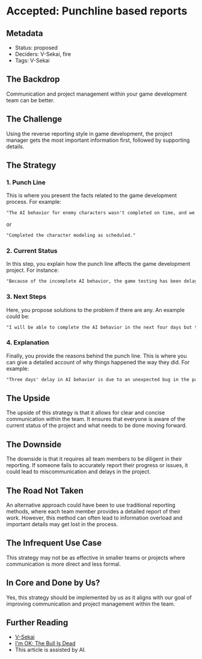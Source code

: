 # Accepted: Punchline based reports

## Metadata

- Status: proposed <!-- draft | proposed | rejected | accepted | deprecated | superseded by -->
- Deciders: V-Sekai, fire
- Tags: V-Sekai

## The Backdrop

Communication and project management within your game development team can be better.

## The Challenge

Using the reverse reporting style in game development, the project manager gets the most important information first, followed by supporting details.

## The Strategy

### 1. Punch Line

This is where you present the facts related to the game development process. For example:

```markdown
"The AI behavior for enemy characters wasn't completed on time, and we didn't start the level design for Stage 3 as planned."
```

or

```markdown
"Completed the character modeling as scheduled."
```

### 2. Current Status

In this step, you explain how the punch line affects the game development project. For instance:

```markdown
"Because of the incomplete AI behavior, the game testing has been delayed by a week."
```

### 3. Next Steps

Here, you propose solutions to the problem if there are any. An example could be:

```markdown
"I will be able to complete the AI behavior in the next four days but the level design for Stage 3 will still be behind schedule."
```

### 4. Explanation

Finally, you provide the reasons behind the punch line. This is where you can give a detailed account of why things happened the way they did. For example:

```markdown
"Three days' delay in AI behavior is due to an unexpected bug in the pathfinding system, and the remaining delay is due to being called to assist the graphics team with texture optimization."
```

## The Upside

The upside of this strategy is that it allows for clear and concise communication within the team. It ensures that everyone is aware of the current status of the project and what needs to be done moving forward.

## The Downside

The downside is that it requires all team members to be diligent in their reporting. If someone fails to accurately report their progress or issues, it could lead to miscommunication and delays in the project.

## The Road Not Taken

An alternative approach could have been to use traditional reporting methods, where each team member provides a detailed report of their work. However, this method can often lead to information overload and important details may get lost in the process.

## The Infrequent Use Case

This strategy may not be as effective in smaller teams or projects where communication is more direct and less formal.

## In Core and Done by Us?

Yes, this strategy should be implemented by us as it aligns with our goal of improving communication and project management within the team.

## Further Reading

- [V-Sekai](https://v-sekai.org/)
- [I'm OK; The Bull Is Dead](https://www.computerworld.com/article/2565077/i-m-ok--the-bull-is-dead.html)
- This article is assisted by AI.
